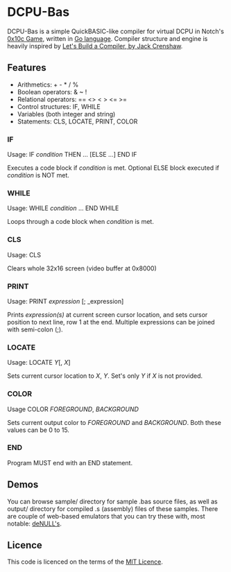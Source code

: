 # DCPU-Bas

DCPU-Bas is a simple QuickBASIC-like compiler for virtual DCPU in Notch's [0x10c Game](http://www.0x10c.com), written in [Go language](http://golang.org).
Compiler structure and engine is heavily inspired by [Let's Build a Compiler, by Jack Crenshaw](http://compilers.iecc.com/crenshaw/).

## Features

* Arithmetics: + - * / %
* Boolean operators: & ~ !
* Relational operators: == <> < > <= >=
* Control structures: IF, WHILE
* Variables (both integer and string)
* Statements: CLS, LOCATE, PRINT, COLOR

### IF

Usage:
	IF _condition_ THEN
		...
	[ELSE
		...]
	END IF

Executes a code block if _condition_ is met. Optional ELSE block executed if _condition_ is NOT met.

### WHILE

Usage:
	WHILE _condition_
		...
	END WHILE

Loops through a code block when _condition_ is met.

### CLS

Usage:
	CLS

Clears whole 32x16 screen (video buffer at 0x8000)

### PRINT

Usage:
	PRINT _expression_ [; _expression]

Prints _expression(s)_ at current screen cursor location, and sets cursor position to next line, row 1 at the end. Multiple expressions can be joined with semi-colon (;). 

### LOCATE

Usage:
	LOCATE _Y_[, _X_]

Sets current cursor location to _X_, _Y_. Set's only _Y_ if _X_ is not provided.

### COLOR

Usage
	COLOR _FOREGROUND_, _BACKGROUND_

Sets current output color to _FOREGROUND_ and _BACKGROUND_. Both these values can be 0 to 15.

### END

Program MUST end with an END statement.

## Demos

You can browse sample/ directory for sample .bas source files, as well as output/ directory for compiled .s (assembly) files of these samples.
There are couple of web-based emulators that you can try these with, most notable: [deNULL's](http://denull.ru/dcpu/dcpu.htm).

## Licence

This code is licenced on the terms of the [MIT Licence](http://www.opensource.org/licenses/mit-license.php).
